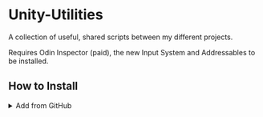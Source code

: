 # Unity-Utilities
A collection of useful, shared scripts between my different projects.

Requires Odin Inspector (paid), the new Input System and Addressables to be installed.

## How to Install

<details>
<summary>Add from GitHub </summary>

You can also add it directly from GitHub on Unity 2019.4+. Note that you won't be able to receive updates through this way.

- open Package Manager
- click <kbd>+</kbd>
- select <kbd>Add from Git URL</kbd>
- paste `https://github.com/AldeRoberge/Unity-Utilities?path=/package`
- click <kbd>Add</kbd>
</details>




